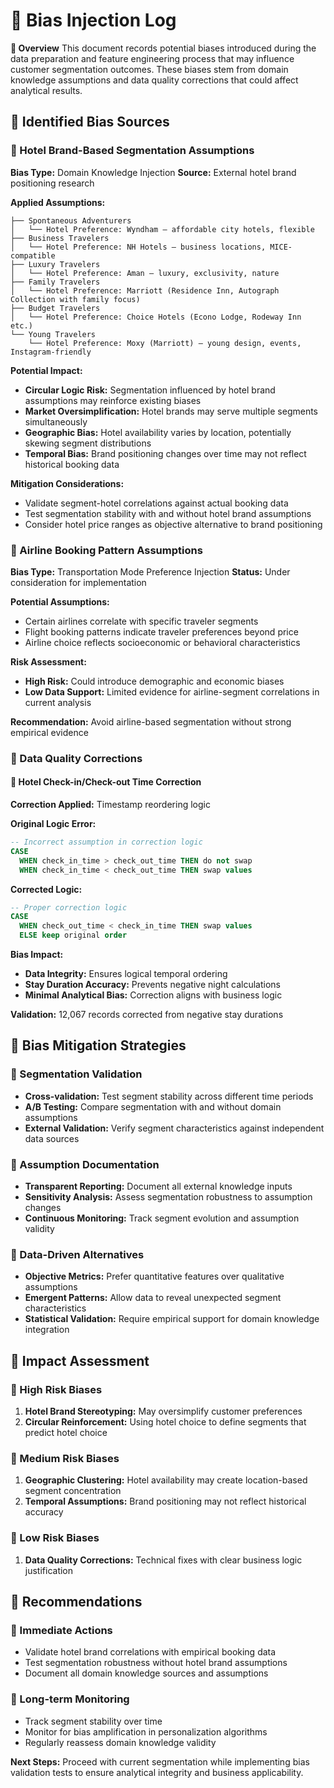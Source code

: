 # 📕 Bias Injection Log

**📌 Overview**
This document records potential biases introduced during the data preparation and feature engineering process that may influence customer segmentation outcomes. These biases stem from domain knowledge assumptions and data quality corrections that could affect analytical results.

## 📕 Identified Bias Sources

### 📌 Hotel Brand-Based Segmentation Assumptions
**Bias Type:** Domain Knowledge Injection
**Source:** External hotel brand positioning research

**Applied Assumptions:**
```
├── Spontaneous Adventurers
│   └── Hotel Preference: Wyndham – affordable city hotels, flexible
├── Business Travelers  
│   └── Hotel Preference: NH Hotels – business locations, MICE-compatible
├── Luxury Travelers
│   └── Hotel Preference: Aman – luxury, exclusivity, nature
├── Family Travelers
│   └── Hotel Preference: Marriott (Residence Inn, Autograph Collection with family focus)
├── Budget Travelers
│   └── Hotel Preference: Choice Hotels (Econo Lodge, Rodeway Inn etc.)
└── Young Travelers
    └── Hotel Preference: Moxy (Marriott) – young design, events, Instagram-friendly
```

**Potential Impact:**
- **Circular Logic Risk:** Segmentation influenced by hotel brand assumptions may reinforce existing biases
- **Market Oversimplification:** Hotel brands may serve multiple segments simultaneously
- **Geographic Bias:** Hotel availability varies by location, potentially skewing segment distributions
- **Temporal Bias:** Brand positioning changes over time may not reflect historical booking data

**Mitigation Considerations:**
- Validate segment-hotel correlations against actual booking data
- Test segmentation stability with and without hotel brand assumptions
- Consider hotel price ranges as objective alternative to brand positioning

### 📌 Airline Booking Pattern Assumptions
**Bias Type:** Transportation Mode Preference Injection
**Status:** Under consideration for implementation

**Potential Assumptions:**
- Certain airlines correlate with specific traveler segments
- Flight booking patterns indicate traveler preferences beyond price
- Airline choice reflects socioeconomic or behavioral characteristics

**Risk Assessment:** 
- **High Risk:** Could introduce demographic and economic biases
- **Low Data Support:** Limited evidence for airline-segment correlations in current analysis

**Recommendation:** Avoid airline-based segmentation without strong empirical evidence

### 📌 Data Quality Corrections

#### 📌 Hotel Check-in/Check-out Time Correction
**Correction Applied:** Timestamp reordering logic

**Original Logic Error:**
```sql
-- Incorrect assumption in correction logic
CASE
  WHEN check_in_time > check_out_time THEN do not swap
  WHEN check_in_time < check_out_time THEN swap values
```

**Corrected Logic:**
```sql
-- Proper correction logic
CASE
  WHEN check_out_time < check_in_time THEN swap values
  ELSE keep original order
```

**Bias Impact:**
- **Data Integrity:** Ensures logical temporal ordering
- **Stay Duration Accuracy:** Prevents negative night calculations
- **Minimal Analytical Bias:** Correction aligns with business logic

**Validation:** 12,067 records corrected from negative stay durations

## 📕 Bias Mitigation Strategies

### 📌 Segmentation Validation
- **Cross-validation:** Test segment stability across different time periods
- **A/B Testing:** Compare segmentation with and without domain assumptions
- **External Validation:** Verify segment characteristics against independent data sources

### 📌 Assumption Documentation
- **Transparent Reporting:** Document all external knowledge inputs
- **Sensitivity Analysis:** Assess segmentation robustness to assumption changes
- **Continuous Monitoring:** Track segment evolution and assumption validity

### 📌 Data-Driven Alternatives
- **Objective Metrics:** Prefer quantitative features over qualitative assumptions
- **Emergent Patterns:** Allow data to reveal unexpected segment characteristics
- **Statistical Validation:** Require empirical support for domain knowledge integration

## 📕 Impact Assessment

### 📌 High Risk Biases
1. **Hotel Brand Stereotyping:** May oversimplify customer preferences
2. **Circular Reinforcement:** Using hotel choice to define segments that predict hotel choice

### 📌 Medium Risk Biases
1. **Geographic Clustering:** Hotel availability may create location-based segment concentration
2. **Temporal Assumptions:** Brand positioning may not reflect historical accuracy

### 📌 Low Risk Biases
1. **Data Quality Corrections:** Technical fixes with clear business logic justification

## 📕 Recommendations

### 📌 Immediate Actions
- Validate hotel brand correlations with empirical booking data
- Test segmentation robustness without hotel brand assumptions
- Document all domain knowledge sources and assumptions

### 📌 Long-term Monitoring
- Track segment stability over time
- Monitor for bias amplification in personalization algorithms
- Regularly reassess domain knowledge validity

**Next Steps:** Proceed with current segmentation while implementing bias validation tests to ensure analytical integrity and business applicability.
